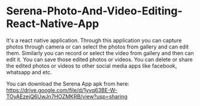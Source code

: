 # Serena-Photo-And-Video-Editing-React-Native-App

It's a react native application. Through this application you can capture photos through camera or can select the photos from gallery and can edit them. Similarly you can record or select the video from gallery and then can edit it. You can save those edited photos or videos. You can delete or share the edited photos or videos to other social media apps like facebook, whatsapp and etc.

You can download the Serena App apk from here:
https://drive.google.com/file/d/1yvq63BE-W-TOyAEzejQ6UwJn7HOZMKRB/view?usp=sharing